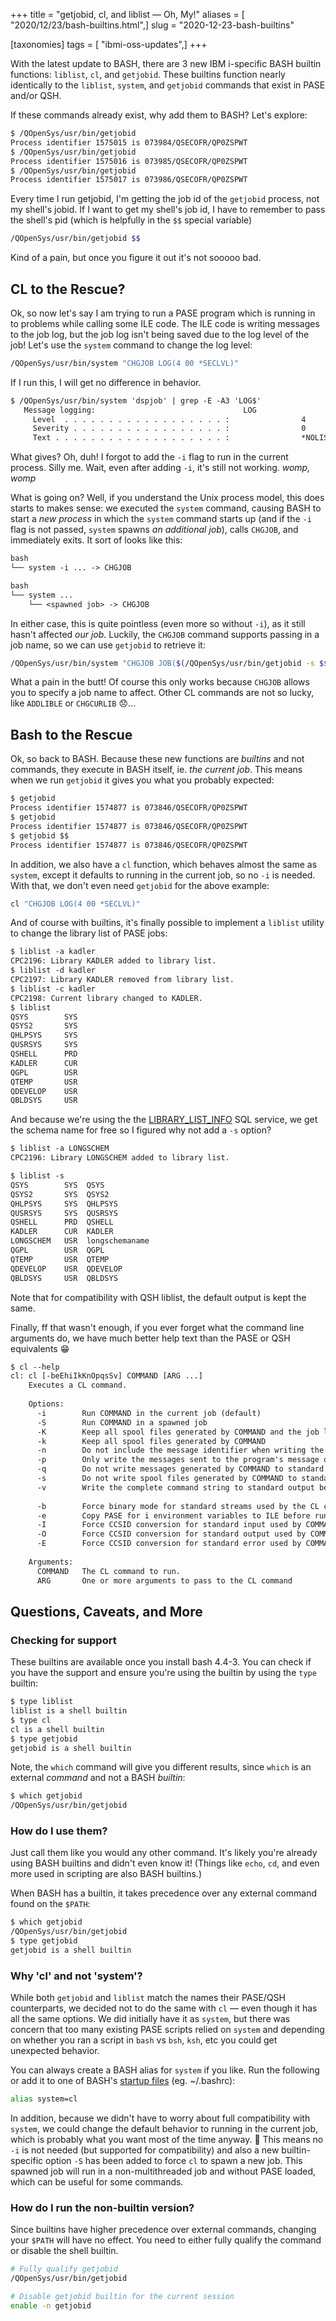 +++
title = "getjobid, cl, and liblist — Oh, My!"
aliases = [ "2020/12/23/bash-builtins.html",]
slug = "2020-12-23-bash-builtins"

[taxonomies]
tags = [ "ibmi-oss-updates",]
+++

With the latest update to BASH, there are 3 new IBM i-specific BASH builtin
functions: `liblist`, `cl`, and `getjobid`. These builtins function nearly
identically to the `liblist`, `system`, and `getjobid` commands that exist in
PASE and/or QSH.

<!-- more -->

If these commands already exist, why add them to BASH? Let's explore:

```txt
$ /QOpenSys/usr/bin/getjobid
Process identifier 1575015 is 073984/QSECOFR/QP0ZSPWT
$ /QOpenSys/usr/bin/getjobid
Process identifier 1575016 is 073985/QSECOFR/QP0ZSPWT
$ /QOpenSys/usr/bin/getjobid
Process identifier 1575017 is 073986/QSECOFR/QP0ZSPWT
```

Every time I run getjobid, I'm getting the job id of the `getjobid` process, not
my shell's jobid. If I want to get my shell's job id, I have to remember to pass
the shell's pid (which is helpfully in the `$$` special variable)

```bash
/QOpenSys/usr/bin/getjobid $$
```

Kind of a pain, but once you figure it out it's not sooooo bad.

<!-- more -->

## CL to the Rescue?

Ok, so now let's say I am trying to run a PASE program which is running in to
problems while calling some ILE code. The ILE code is writing messages to the
job log, but the job log isn't being saved due to the log level of the job!
Let's use the `system` command to change the log level:

```bash
/QOpenSys/usr/bin/system "CHGJOB LOG(4 00 *SECLVL)"
```

If I run this, I will get no difference in behavior.

```txt
$ /QOpenSys/usr/bin/system 'dspjob' | grep -E -A3 'LOG$'
   Message logging:                                 LOG
     Level  . . . . . . . . . . . . . . . . . . :                4
     Severity . . . . . . . . . . . . . . . . . :                0
     Text . . . . . . . . . . . . . . . . . . . :                *NOLIST
```

What gives? Oh, duh! I forgot to add the `-i` flag to run in the current
process. Silly me. Wait, even after adding `-i`, it's still not working. _womp,
womp_

What is going on? Well, if you understand the Unix process model, this does
starts to makes sense: we executed the `system` command, causing BASH to start a
_new process_ in which the `system` command starts up (and if the `-i` flag is
not passed, `system` spawns _an additional job_), calls `CHGJOB`, and
immediately exits. It sort of looks like this:

```txt
bash
└── system -i ... -> CHGJOB

bash
└── system ...
    └── <spawned job> -> CHGJOB
```

In either case, this is quite pointless (even more so without `-i`), as it still
hasn't affected _our job_. Luckily, the `CHGJOB` command supports passing in a
job name, so we can use `getjobid` to retrieve it:

```bash
/QOpenSys/usr/bin/system "CHGJOB JOB($(/QOpenSys/usr/bin/getjobid -s $$)) LOG(4 00 *SECLVL)"
```

What a pain in the butt! Of course this only works because `CHGJOB` allows you
to specify a job name to affect. Other CL commands are not so lucky, like
`ADDLIBLE` or `CHGCURLIB` :disappointed:...

## Bash to the Rescue

Ok, so back to BASH. Because these new functions are _builtins_ and not
commands, they execute in BASH itself, ie. _the current job_. This means when we
run `getjobid` it gives you what you probably expected:

```txt
$ getjobid
Process identifier 1574877 is 073846/QSECOFR/QP0ZSPWT
$ getjobid
Process identifier 1574877 is 073846/QSECOFR/QP0ZSPWT
$ getjobid $$
Process identifier 1574877 is 073846/QSECOFR/QP0ZSPWT
```

In addition, we also have a `cl` function, which behaves almost the same as
`system`, except it defaults to running in the current job, so no `-i` is
needed. With that, we don't even need `getjobid` for the above example:

```bash
cl "CHGJOB LOG(4 00 *SECLVL)"
```

And of course with builtins, it's finally possible to implement a `liblist`
utility to change the library list of PASE jobs:

```txt
$ liblist -a kadler
CPC2196: Library KADLER added to library list. 
$ liblist -d kadler
CPC2197: Library KADLER removed from library list.
$ liblist -c kadler
CPC2198: Current library changed to KADLER.
$ liblist
QSYS        SYS  
QSYS2       SYS  
QHLPSYS     SYS  
QUSRSYS     SYS  
QSHELL      PRD  
KADLER      CUR  
QGPL        USR  
QTEMP       USR  
QDEVELOP    USR  
QBLDSYS     USR  
```

And because we're using the the
[LIBRARY_LIST_INFO](https://www.ibm.com/support/knowledgecenter/en/ssw_ibm_i_74/rzajq/rzajqviewliblinfo.htm)
SQL service, we get the schema name for free so I figured why not add a `-s`
option?

```txt
$ liblist -a LONGSCHEM
CPC2196: Library LONGSCHEM added to library list.

$ liblist -s
QSYS        SYS  QSYS
QSYS2       SYS  QSYS2
QHLPSYS     SYS  QHLPSYS
QUSRSYS     SYS  QUSRSYS
QSHELL      PRD  QSHELL
KADLER      CUR  KADLER
LONGSCHEM   USR  longschemaname
QGPL        USR  QGPL
QTEMP       USR  QTEMP
QDEVELOP    USR  QDEVELOP
QBLDSYS     USR  QBLDSYS
```

Note that for compatibility with QSH liblist, the default output is kept the same.

Finally, ff that wasn't enough, if you ever forget what the command line
arguments do, we have much better help text than the PASE or QSH equivalents
:grin:

```txt
$ cl --help
cl: cl [-beEhiIkKnOpqsSv] COMMAND [ARG ...]
    Executes a CL command.
    
    Options:
      -i        Run COMMAND in the current job (default)
      -S        Run COMMAND in a spawned job
      -K        Keep all spool files generated by COMMAND and the job log
      -k        Keep all spool files generated by COMMAND
      -n        Do not include the message identifier when writing the messages to standard error
      -p        Only write the messages sent to the program's message queue by COMMAND to standard error
      -q        Do not write messages generated by COMMAND to standard error
      -s        Do not write spool files generated by COMMAND to standard output
      -v        Write the complete command string to standard output before executing it
    
      -b        Force binary mode for standard streams used by the CL command
      -e        Copy PASE for i environment variables to ILE before running COMMAND
      -I        Force CCSID conversion for standard input used by COMMAND
      -O        Force CCSID conversion for standard output used by COMMAND
      -E        Force CCSID conversion for standard error used by COMMAND
    
    Arguments:
      COMMAND   The CL command to run.
      ARG       One or more arguments to pass to the CL command
```

## Questions, Caveats, and More

### Checking for support

These builtins are available once you install bash 4.4-3. You can check if you
have the support and ensure you're using the builtin by using the `type`
builtin:

```txt
$ type liblist
liblist is a shell builtin
$ type cl
cl is a shell builtin
$ type getjobid
getjobid is a shell builtin
```

Note, the `which` command will give you different results, since `which` is an
external _command_ and not a BASH _builtin_:

```txt
$ which getjobid
/QOpenSys/usr/bin/getjobid
```

### How do I use them?

Just call them like you would any other command. It's likely you're already
using BASH builtins and didn't even know it! (Things like `echo`, `cd`, and even
more used in scripting are also BASH builtins.)

When BASH has a builtin, it takes precedence over any external command found on
the `$PATH`:

```txt
$ which getjobid
/QOpenSys/usr/bin/getjobid
$ type getjobid
getjobid is a shell builtin
```

### Why 'cl' and not 'system'?

While both `getjobid` and `liblist` match the names their PASE/QSH counterparts,
we decided not to do the same with `cl` — even though it has all the same
options. We did initially have it as `system`, but there was concern that too
many existing PASE scripts relied on `system` and depending on whether you ran a
script in `bash` vs `bsh`, `ksh`, etc you could get unexpected behavior.

You can always create a BASH alias for `system` if you like. Run the following
or add it to one of BASH's [startup
files](https://www.gnu.org/software/bash/manual/html_node/Bash-Startup-Files.html)
(eg. ~/.bashrc):

```bash
alias system=cl
```

In addition, because we didn't have to worry about full compatibility with
`system`, we could change the default behavior to running in the current job,
which is probably what you want most of the time anyway. :tada: This means no
`-i` is not needed (but supported for compatibility) and also a new
builtin-specific option `-S` has been added to force `cl` to spawn a new job.
This spawned job will run in a non-multithreaded job and without PASE loaded,
which can be useful for some commands.

### How do I run the non-builtin version?

Since builtins have higher precedence over external commands, changing your
`$PATH` will have no effect. You need to either fully qualify the command or
disable the shell builtin.

```bash
# Fully qualify getjobid
/QOpenSys/usr/bin/getjobid

# Disable getjobid builtin for the current session
enable -n getjobid
```
